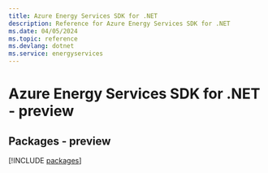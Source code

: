```yaml
---
title: Azure Energy Services SDK for .NET
description: Reference for Azure Energy Services SDK for .NET
ms.date: 04/05/2024
ms.topic: reference
ms.devlang: dotnet
ms.service: energyservices
---
```

# Azure Energy Services SDK for .NET - preview
## Packages - preview
[!INCLUDE [packages](energy-services-index.md)]